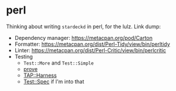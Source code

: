 # perl

Thinking about writing `stardeckd` in perl, for the lulz. Link dump:

* Dependency manager: <https://metacpan.org/pod/Carton>
* Formatter: <https://metacpan.org/dist/Perl-Tidy/view/bin/perltidy>
* Linter: <https://metacpan.org/dist/Perl-Critic/view/bin/perlcritic>
* Testing
  * `Test::More` and `Test::Simple`
  * [prove](https://perldoc.perl.org/prove)
  * [TAP::Harness](https://metacpan.org/pod/TAP::Harness)
  * [Test::Spec](https://metacpan.org/pod/Test::Spec) if I'm into that
